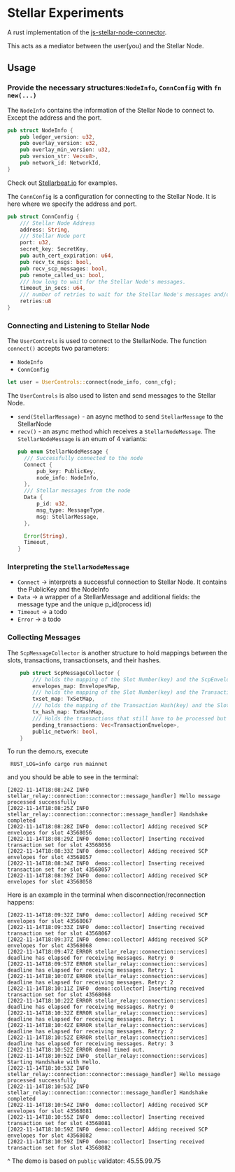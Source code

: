 # Stellar Experiments

A rust implementation of the [js-stellar-node-connector](https://github.com/stellarbeat/js-stellar-node-connector).

This acts as a mediator between the user(you) and the Stellar Node.

## Usage
### Provide the necessary structures:`NodeInfo`, `ConnConfig` with `fn new(...)`
The `NodeInfo` contains the information of the Stellar Node to connect to. Except the address and the port.
```rust
pub struct NodeInfo {
    pub ledger_version: u32,
    pub overlay_version: u32,
    pub overlay_min_version: u32,
    pub version_str: Vec<u8>,
    pub network_id: NetworkId,
}
```
Check out [Stellarbeat.io](https://stellarbeat.io/) for examples.

The `ConnConfig` is a configuration for connecting to the Stellar Node. It is here where we specify the address and port.
```rust
pub struct ConnConfig {
    /// Stellar Node Address
    address: String,
    /// Stellar Node port
    port: u32,
    secret_key: SecretKey,
    pub auth_cert_expiration: u64,
    pub recv_tx_msgs: bool,
    pub recv_scp_messages: bool,
    pub remote_called_us: bool,
    /// how long to wait for the Stellar Node's messages.
    timeout_in_secs: u64,
    /// number of retries to wait for the Stellar Node's messages and/or to connect back to it.
    retries:u8
}
```

### Connecting and Listening to Stellar Node
The `UserControls` is used to connect to the StellarNode. The function `connect()` accepts two parameters:
* `NodeInfo`
* `ConnConfig`
```rust
let user = UserControls::connect(node_info, conn_cfg);
```
The `UserControls` is also used to listen and send messages to the Stellar Node. 
* `send(StellarMessage)` - an async method to send `StellarMessage` to the StellarNode
* `recv()` - an async method which receives a `StellarNodeMessage`. The `StellarNodeMessage` is an enum of 4 variants:
    ```rust
    pub enum StellarNodeMessage {
      /// Successfully connected to the node
      Connect {
          pub_key: PublicKey,
          node_info: NodeInfo,
      },
      /// Stellar messages from the node
      Data {
          p_id: u32,
          msg_type: MessageType,
          msg: StellarMessage,
      },

      Error(String),
      Timeout,
    }
    ```
### Interpreting the `StellarNodeMessage`
* `Connect` -> interprets a successful connection to Stellar Node. It contains the PublicKey and the NodeInfo
* `Data` -> a wrapper of a StellarMessage and additional fields: the message type and the unique p_id(process id)
* `Timeout` -> a todo
* `Error` -> a todo

### Collecting Messages
The `ScpMessageCollector` is another structure to hold mappings between the slots, transactions, transactionsets, and their hashes.
```rust
    pub struct ScpMessageCollector {
        /// holds the mapping of the Slot Number(key) and the ScpEnvelopes(value)
        envelopes_map: EnvelopesMap,
        /// holds the mapping of the Slot Number(key) and the TransactionSet(value)
        txset_map: TxSetMap,
        /// holds the mapping of the Transaction Hash(key) and the Slot Number(value)
        tx_hash_map: TxHashMap,
        /// Holds the transactions that still have to be processed but were not because not enough scp messages are available yet.
        pending_transactions: Vec<TransactionEnvelope>,
        public_network: bool,
    }
```

To run the demo.rs, execute
```
 RUST_LOG=info cargo run mainnet
```
and you should be able to see in the terminal:
```
[2022-11-14T18:08:24Z INFO  stellar_relay::connection::connector::message_handler] Hello message processed successfully
[2022-11-14T18:08:25Z INFO  stellar_relay::connection::connector::message_handler] Handshake completed
[2022-11-14T18:08:28Z INFO  demo::collector] Adding received SCP envelopes for slot 43568056
[2022-11-14T18:08:29Z INFO  demo::collector] Inserting received transaction set for slot 43568056
[2022-11-14T18:08:33Z INFO  demo::collector] Adding received SCP envelopes for slot 43568057
[2022-11-14T18:08:34Z INFO  demo::collector] Inserting received transaction set for slot 43568057
[2022-11-14T18:08:39Z INFO  demo::collector] Adding received SCP envelopes for slot 43568058

```

Here is an example in the terminal when disconnection/reconnection happens:
```
[2022-11-14T18:09:32Z INFO  demo::collector] Adding received SCP envelopes for slot 43568067
[2022-11-14T18:09:33Z INFO  demo::collector] Inserting received transaction set for slot 43568067
[2022-11-14T18:09:37Z INFO  demo::collector] Adding received SCP envelopes for slot 43568068
[2022-11-14T18:09:47Z ERROR stellar_relay::connection::services] deadline has elapsed for receiving messages. Retry: 0
[2022-11-14T18:09:57Z ERROR stellar_relay::connection::services] deadline has elapsed for receiving messages. Retry: 1
[2022-11-14T18:10:07Z ERROR stellar_relay::connection::services] deadline has elapsed for receiving messages. Retry: 2
[2022-11-14T18:10:11Z INFO  demo::collector] Inserting received transaction set for slot 43568068
[2022-11-14T18:10:22Z ERROR stellar_relay::connection::services] deadline has elapsed for receiving messages. Retry: 0
[2022-11-14T18:10:32Z ERROR stellar_relay::connection::services] deadline has elapsed for receiving messages. Retry: 1
[2022-11-14T18:10:42Z ERROR stellar_relay::connection::services] deadline has elapsed for receiving messages. Retry: 2
[2022-11-14T18:10:52Z ERROR stellar_relay::connection::services] deadline has elapsed for receiving messages. Retry: 3
[2022-11-14T18:10:52Z ERROR demo] timed out.
[2022-11-14T18:10:52Z INFO  stellar_relay::connection::services] Starting Handshake with Hello.
[2022-11-14T18:10:53Z INFO  stellar_relay::connection::connector::message_handler] Hello message processed successfully
[2022-11-14T18:10:53Z INFO  stellar_relay::connection::connector::message_handler] Handshake completed
[2022-11-14T18:10:54Z INFO  demo::collector] Adding received SCP envelopes for slot 43568081
[2022-11-14T18:10:55Z INFO  demo::collector] Inserting received transaction set for slot 43568081
[2022-11-14T18:10:59Z INFO  demo::collector] Adding received SCP envelopes for slot 43568082
[2022-11-14T18:10:59Z INFO  demo::collector] Inserting received transaction set for slot 43568082
```
^ The demo is based on  `public` validator: 45.55.99.75